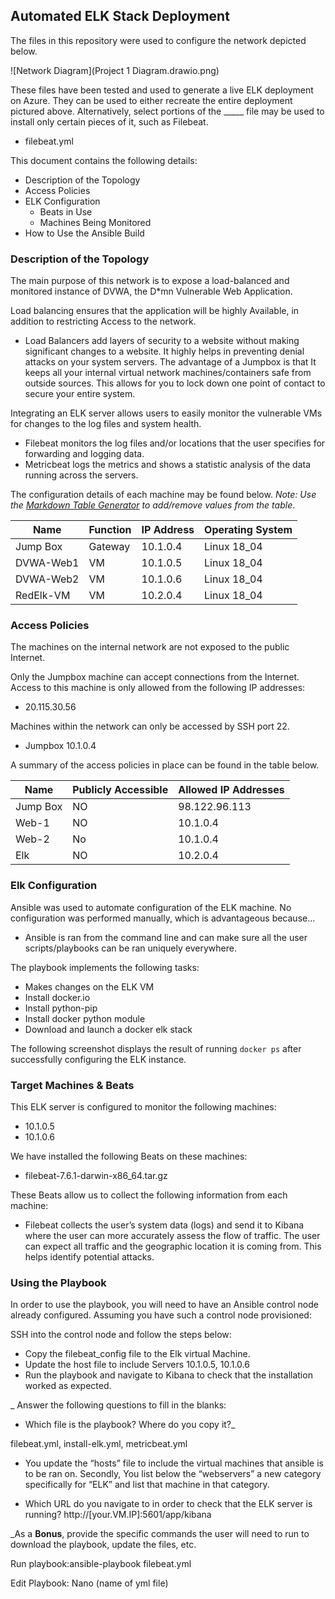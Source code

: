 ## Automated ELK Stack Deployment

The files in this repository were used to configure the network depicted below.

![Network Diagram](Project 1 Diagram.drawio.png)

These files have been tested and used to generate a live ELK deployment on Azure. They can be used to either recreate the entire deployment pictured above. Alternatively, select portions of the _____ file may be used to install only certain pieces of it, such as Filebeat.

- filebeat.yml

This document contains the following details:
- Description of the Topology
- Access Policies
- ELK Configuration
  - Beats in Use
  - Machines Being Monitored
- How to Use the Ansible Build


### Description of the Topology

The main purpose of this network is to expose a load-balanced and monitored instance of DVWA, the D*mn Vulnerable Web Application.

Load balancing ensures that the application will be highly Available, in addition to restricting Access to the network.
- Load Balancers add layers of security to a website without making significant changes to a website. It highly helps in preventing denial attacks on your system servers. The advantage of a Jumpbox is that It keeps all your internal virtual network machines/containers safe from outside sources.  This allows for you to lock down one point of contact to secure your entire system.

Integrating an ELK server allows users to easily monitor the vulnerable VMs for changes to the log files and system health.
- Filebeat monitors the log files and/or locations that the user specifies for forwarding and logging data.
- Metricbeat logs the metrics and shows a statistic analysis of the data running across the servers. 

The configuration details of each machine may be found below.
_Note: Use the [Markdown Table Generator](http://www.tablesgenerator.com/markdown_tables) to add/remove values from the table_.

| Name     | Function | IP Address | Operating System |
|----------|----------|------------|------------------|
| Jump Box | Gateway  | 10.1.0.4   | Linux 18_04      |
| DVWA-Web1|    VM    | 10.1.0.5   | Linux 18_04      |
| DVWA-Web2|    VM    | 10.1.0.6   | Linux 18_04      |
| RedElk-VM|    VM    | 10.2.0.4   | Linux 18_04      |

### Access Policies

The machines on the internal network are not exposed to the public Internet. 

Only the Jumpbox machine can accept connections from the Internet. Access to this machine is only allowed from the following IP addresses:
- 20.115.30.56

Machines within the network can only be accessed by SSH port 22.
- Jumpbox 10.1.0.4

A summary of the access policies in place can be found in the table below.

| Name     | Publicly Accessible | Allowed IP Addresses |
|----------|---------------------|----------------------|
| Jump Box |     NO              |  98.122.96.113       |
|  Web-1   |     NO              |  10.1.0.4            |
|  Web-2   |     No              |  10.1.0.4            |
|  Elk     |     NO              |  10.2.0.4            |   

### Elk Configuration

Ansible was used to automate configuration of the ELK machine. No configuration was performed manually, which is advantageous because...
- Ansible is ran from the command line and can make sure all the user scripts/playbooks can be ran uniquely everywhere.

The playbook implements the following tasks:
- Makes changes on the ELK VM
- Install docker.io
- Install python-pip
- Install docker python module
- Download and launch a docker elk stack 

The following screenshot displays the result of running `docker ps` after successfully configuring the ELK instance.










### Target Machines & Beats
This ELK server is configured to monitor the following machines:
- 10.1.0.5
- 10.1.0.6

We have installed the following Beats on these machines:
- filebeat-7.6.1-darwin-x86_64.tar.gz

These Beats allow us to collect the following information from each machine:
- Filebeat collects the user’s system data (logs) and send it to Kibana where the user can more accurately assess the flow of traffic. The user can expect all traffic and the geographic location it is coming from.  This helps identify potential attacks. 

### Using the Playbook
In order to use the playbook, you will need to have an Ansible control node already configured. Assuming you have such a control node provisioned: 

SSH into the control node and follow the steps below:
- Copy the filebeat_config file to the Elk virtual Machine.
- Update the host file to include Servers 10.1.0.5, 10.1.0.6
- Run the playbook and navigate to Kibana to check that the installation worked as expected.

_ Answer the following questions to fill in the blanks: 

- Which file is the playbook? Where do you copy it?_

filebeat.yml, install-elk.yml, metricbeat.yml

- You update the “hosts” file to include the virtual machines that ansible is to be ran on. Secondly, You list below the “webservers” a new category specifically for “ELK” and list that machine in that category. 

- Which URL do you navigate to in order to check that the ELK server is running? http://[your.VM.IP]:5601/app/kibana




















_As a **Bonus**, provide the specific commands the user will need to run to download the playbook, update the files, etc.

Run playbook:ansible-playbook filebeat.yml

Edit Playbook: Nano (name of yml file)

